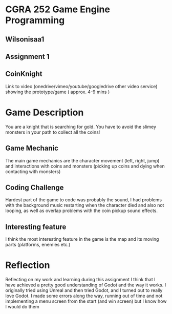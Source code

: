 # CGRA 252 Game Engine Programming

## Wilsonisaa1  
## Assignment 1

## CoinKnight


Link to video (onedrive/vimeo/youtube/googledrive other video service) showing the prototype/game ( approx. 4-9 mins )

# Game Description
You are a knight that is searching for gold. You have to avoid the slimey monsters in your path
to collect all the coins!

## Game Mechanic
The main game mechanics are the character movement (left, right, jump) and interactions with coins and monsters (picking up coins and dying when contacting with monsters)

## Coding Challenge
Hardest part of the game to code was probably the sound, I had problems with the background music restarting when the character died and also not looping, as well as overlap problems with the coin pickup sound effects.

## Interesting feature
I think the most interesting feature in the game is the map and its moving parts (platforms, enemies etc.)

# Reflection

Reflecting on my work and learning during this assignment I think that I have achieved a pretty good understanding of Godot and the way it works. I originally tried using Unreal and then tried Godot, and I turned out to really love Godot. I made some errors along the way, running out of time and not implementing a menu screen from the start (and win screen) but I know how I would do them 
